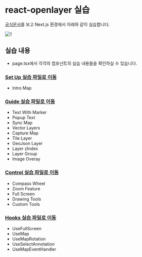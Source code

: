 # react-openlayer 실습

[공식문서](https://react-openlayer-official.vercel.app/)를 보고 Next.js 환경에서 아래와 같이 실습합니다.

![1](https://github.com/JitHoon/react-openlayer/assets/101972330/e7f9085c-6953-4a24-96da-f2bbbcc076de)

## 실습 내용

- page.tsx에서 각각의 컴포넌트의 실습 내용들을 확인하실 수 있습니다.

### [Set Up 실습 파일로 이동](https://github.com/JitHoon/react-openlayer/blob/main/app/components/Setup/IntroMap.tsx)

- Intro Map

### [Guide 실습 파일로 이동](https://github.com/JitHoon/react-openlayer/tree/main/app/components/Guide)

- Text With Marker
- Popup Text
- Sync Map
- Vector Layers
- Capture Map
- Tile Layer
- GeoJson Layer
- Layer zIndex
- Layer Group
- Image Overay

### [Control 실습 파일로 이동](https://github.com/JitHoon/react-openlayer/tree/main/app/components/Control)

- Compass Wheel
- Zoom Feature
- Full Screen
- Drawing Tools
- Custom Tools

### [Hooks 실습 파일로 이동](https://github.com/JitHoon/react-openlayer/tree/main/app/components/Hooks)

- UseFullScreen
- UseMap
- UseMapRotation
- UseSelectAnnotation
- UseMapEventHandler

